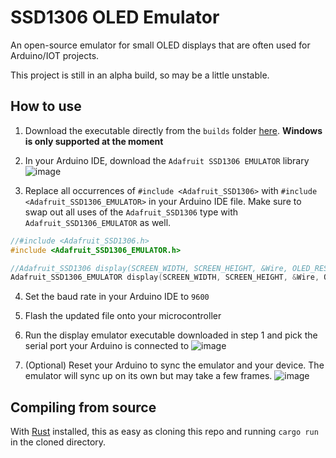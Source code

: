 # SSD1306 OLED Emulator

An open-source emulator for small OLED displays that are often used for Arduino/IOT projects.

This project is still in an alpha build, so may be a little unstable.

## How to use

1. Download the executable directly from the `builds` folder [here](https://github.com/sam-peach/SSD1306-OLED-Emulator/tree/master/builds). **Windows is only supported at the moment**

2. In your Arduino IDE, download the `Adafruit SSD1306 EMULATOR` library
![image](https://user-images.githubusercontent.com/47146346/187985507-382e9b46-a7d5-4fc6-aebe-15b3a05dc245.png)

3. Replace all occurrences of `#include <Adafruit_SSD1306>` with `#include <Adafruit_SSD1306_EMULATOR>` in your Arduino IDE file. Make sure to swap out all uses of the `Adafruit_SSD1306` type with `Adafruit_SSD1306_EMULATOR` as well.
```c++
//#include <Adafruit_SSD1306.h>
#include <Adafruit_SSD1306_EMULATOR.h>
```
```c++
//Adafruit_SSD1306 display(SCREEN_WIDTH, SCREEN_HEIGHT, &Wire, OLED_RESET);
Adafruit_SSD1306_EMULATOR display(SCREEN_WIDTH, SCREEN_HEIGHT, &Wire, OLED_RESET);
```

4. Set the baud rate in your Arduino IDE to `9600`

5. Flash the updated file onto your microcontroller

6. Run the display emulator executable downloaded in step 1 and pick the serial port your Arduino is connected to
![image](https://user-images.githubusercontent.com/47146346/187987118-c69a9fd4-d280-41e2-95ef-07926ab03dfc.png)

7. (Optional) Reset your Arduino to sync the emulator and your device. The emulator will sync up on its own but may take a few frames.
![image](https://user-images.githubusercontent.com/47146346/187988028-fada03ae-00ef-4a2c-b69c-ce830682e43f.png)

## Compiling from source
With [Rust](https://www.rust-lang.org/) installed, this as easy as cloning this repo and running `cargo run` in the cloned directory.

